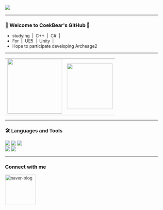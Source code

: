 <a href="https://github.com/CokeBear99/CokeBear99">![](https://capsule-render.vercel.app/api?type=waving&height=300&color=timeGradient&text=CokeBear's%20GitHub&fontAlignY=42&reversal=true&fontColor=FFFFFF)<a>
<br>
***


### 🌈 Welcome to CoekBear's GitHub 🌈
  - studying&nbsp; |&nbsp; C++ &nbsp;| &nbsp;C#&nbsp; |
  - For&nbsp; |&nbsp; UE5 &nbsp;| &nbsp;Unity&nbsp; |
  - Hope to participate developing Archeage2
    


***



<table border="0">
  <tr>
    <!-- 첫 번째 이미지 -->
    <td>
      <a href="https://github.com/CokeBear99">
        <img src="https://github-readme-stats.vercel.app/api?username=CokeBear99&show_icons=true&theme=dark&hide_border=true" height="180">
      </a>
    </td>
    <!-- 두 번째 이미지 -->
    <td>
      <a href="https://github.com/CokeBear99">
        <img src="https://github-readme-stats.vercel.app/api/top-langs/?username=CokeBear99&layout=compact&theme=dark&hide_border=true" height="150">
      </a>
    </td>
  </tr>
</table>



***



### 🛠 Languages and Tools

<img src="https://img.shields.io/badge/C++-00599C?style=for-the-badge&logo=C%2B%2B&logoColor=white&color=black"/> </t>
<img src="https://img.shields.io/badge/C%23-512BD4?style=for-the-badge&logo=C%23&logoColor=white&color=grey"/>
<img src="https://img.shields.io/badge/XAML-000000?style=for-the-badge&logo=X&logoColor=white&color=E2A9F3"/> 
<br>
<img src="https://img.shields.io/badge/Unreal Engine5-E2A9F3?style=for-the-badge&logo=Unreal Engine&logoColor=white&color=151e3d"/>
<img src="https://img.shields.io/badge/Unity-FFFFFF?style=for-the-badge&logo=Unity&logoColor=white&color=2b2c30"/>



***



### Connect with me



[<img width="100" height="100" src="https://img.icons8.com/bubbles/100/000000/naver-blog.png" alt="naver-blog"/>](https://blog.naver.com/desked)







